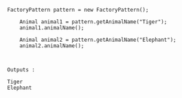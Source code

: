     
    
    FactoryPattern pattern = new FactoryPattern();
		
		Animal animal1 = pattern.getAnimalName("Tiger");
		animal1.animalName();
		
		Animal animal2 = pattern.getAnimalName("Elephant");
		animal2.animalName();
    
    
    
    Outputs : 

    Tiger
    Elephant
